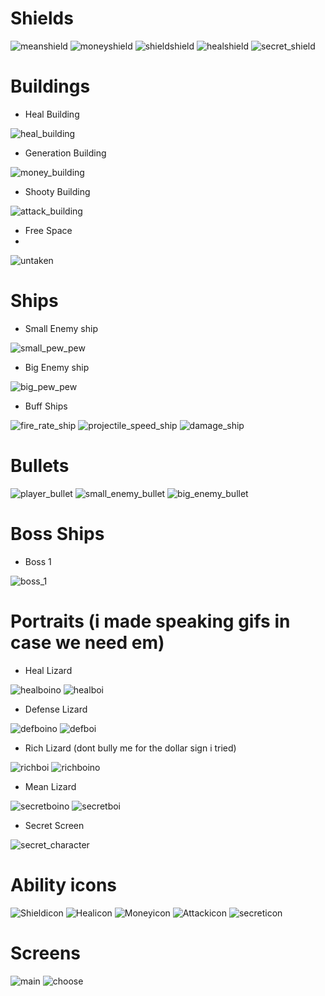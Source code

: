 # Shields

![meanshield](https://user-images.githubusercontent.com/84734669/120508201-d090f080-c3c7-11eb-9758-6733c10e5ef2.png)
![moneyshield](https://user-images.githubusercontent.com/84734669/120508903-64fb5300-c3c8-11eb-9cae-176b1522d4ac.png)
![shieldshield](https://user-images.githubusercontent.com/84734669/120507325-fff32d80-c3c6-11eb-9a97-667e971f275e.png)
![healshield](https://user-images.githubusercontent.com/84734669/120506464-3b412c80-c3c6-11eb-8cd8-523f7ca8a5f4.png)
![secret_shield](https://user-images.githubusercontent.com/84735216/120664341-25496f80-c48b-11eb-926b-1eaed9759012.png)
# Buildings
- Heal Building

![heal_building](https://user-images.githubusercontent.com/84735216/121052393-9e620300-c7ba-11eb-8089-c2f7e0048956.png)
- Generation Building

![money_building](https://user-images.githubusercontent.com/84735216/121052384-9d30d600-c7ba-11eb-986e-70ac02bce2cf.png)
- Shooty Building

![attack_building](https://user-images.githubusercontent.com/84735216/121052374-9b671280-c7ba-11eb-9b72-28cc3f236b4b.png)
- Free Space
- 
![untaken](https://user-images.githubusercontent.com/84734669/121764757-8b4a8c80-cb46-11eb-8df5-88eb71d0bc8f.png)


# Ships
- Small Enemy ship

![small_pew_pew](https://user-images.githubusercontent.com/84735216/120809138-14abfe80-c54a-11eb-87fc-f9bbee0a2ecf.png)

- Big Enemy ship

![big_pew_pew](https://user-images.githubusercontent.com/84735216/120809137-14136800-c54a-11eb-95a2-44bfdfe23077.png)

- Buff Ships

![fire_rate_ship](https://user-images.githubusercontent.com/84735216/120809123-107fe100-c54a-11eb-9441-a26626fc4a70.png)
![projectile_speed_ship](https://user-images.githubusercontent.com/84735216/120809125-11187780-c54a-11eb-96a7-7b4f71fc514e.png)
![damage_ship](https://user-images.githubusercontent.com/84735216/120809127-11b10e00-c54a-11eb-97a7-317d10e3c9fd.png)

# Bullets
![player_bullet](https://user-images.githubusercontent.com/84734669/121239746-ec9a0380-c899-11eb-9694-2c96050584f8.png)
![small_enemy_bullet](https://user-images.githubusercontent.com/84734669/121239750-eefc5d80-c899-11eb-9433-e0903d649dab.png)
![big_enemy_bullet](https://user-images.githubusercontent.com/84734669/121239754-f15eb780-c899-11eb-975f-3c80bde1c7f3.png)

# Boss Ships

- Boss 1

![boss_1](https://user-images.githubusercontent.com/84735216/120809122-0fe74a80-c54a-11eb-8a6a-81f910d8be07.png)

# Portraits (i made speaking gifs in case we need em)
- Heal Lizard

![healboino](https://user-images.githubusercontent.com/84735216/120103703-3293f080-c151-11eb-83b4-4eddba7ab8cc.png)
![healboi](https://user-images.githubusercontent.com/84735216/120103696-27d95b80-c151-11eb-8ede-4b730aba2cb8.gif)

- Defense Lizard

![defboino](https://user-images.githubusercontent.com/84735216/120103717-42133980-c151-11eb-988c-0c86ca472c7d.png)
![defboi](https://user-images.githubusercontent.com/84735216/120103710-3aec2b80-c151-11eb-8abf-f2743172898c.gif)

- Rich Lizard (dont bully me for the dollar sign i tried)

![richboi](https://user-images.githubusercontent.com/84735216/120112640-f4112c80-c176-11eb-988a-d235b3b51e99.png)
![richboino](https://user-images.githubusercontent.com/84735216/120112642-f4a9c300-c176-11eb-806c-dc3cf97bb81e.gif)

- Mean Lizard

![secretboino](https://user-images.githubusercontent.com/84735216/120103735-5d7e4480-c151-11eb-8785-bb1980cc82d6.png)
![secretboi](https://user-images.githubusercontent.com/84735216/120103734-56573680-c151-11eb-8c02-eb7406a4f424.gif)

- Secret Screen

![secret_character](https://user-images.githubusercontent.com/84735216/120664323-224e7f00-c48b-11eb-8306-d5f10ad38c60.png)

# Ability icons
![Shieldicon](https://user-images.githubusercontent.com/84735216/120664449-37c3a900-c48b-11eb-95af-060cce0f5837.png)
![Healicon](https://user-images.githubusercontent.com/84735216/120664418-32665e80-c48b-11eb-8f51-b6bb317f76fa.png)
![Moneyicon](https://user-images.githubusercontent.com/84735216/120664442-36927c00-c48b-11eb-874b-1ece4c611811.png)
![Attackicon](https://user-images.githubusercontent.com/84735216/120664407-30040480-c48b-11eb-8260-71cb07056776.png)
![secreticon](https://user-images.githubusercontent.com/84735216/120664356-29758d00-c48b-11eb-8539-9bb23a4fd0c8.png)

# Screens
![main](https://user-images.githubusercontent.com/84735216/120377022-dda4d580-c31c-11eb-8d70-cacae8d7253a.png)
![choose](https://user-images.githubusercontent.com/84735216/120377018-db427b80-c31c-11eb-9b29-53b45fa52964.png)
